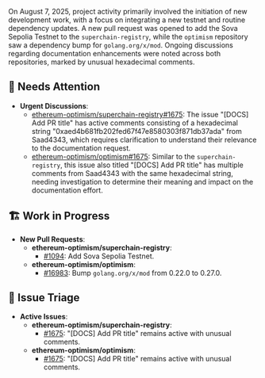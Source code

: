 On August 7, 2025, project activity primarily involved the initiation of new development work, with a focus on integrating a new testnet and routine dependency updates. A new pull request was opened to add the Sova Sepolia Testnet to the `superchain-registry`, while the `optimism` repository saw a dependency bump for `golang.org/x/mod`. Ongoing discussions regarding documentation enhancements were noted across both repositories, marked by unusual hexadecimal comments.

## 🚨 Needs Attention 
- **Urgent Discussions**:
    - [ethereum-optimism/superchain-registry#1675](https://github.com/ethereum-optimism/superchain-registry/issues/1675): The issue "[DOCS] Add PR title" has active comments consisting of a hexadecimal string "0xaed4b681fb202fed67f47e8580303f871db37ada" from Saad4343, which requires clarification to understand their relevance to the documentation request.
    - [ethereum-optimism/optimism#1675](https://github.com/ethereum-optimism/optimism/issues/1675): Similar to the `superchain-registry`, this issue also titled "[DOCS] Add PR title" has multiple comments from Saad4343 with the same hexadecimal string, needing investigation to determine their meaning and impact on the documentation effort.

## 🏗️ Work in Progress
- **New Pull Requests**:
    - **ethereum-optimism/superchain-registry**:
        - [#1094](https://github.com/ethereum-optimism/superchain-registry/pull/1094): Add Sova Sepolia Testnet.
    - **ethereum-optimism/optimism**:
        - [#16983](https://github.com/ethereum-optimism/optimism/pull/16983): Bump `golang.org/x/mod` from 0.22.0 to 0.27.0.

## 🐞 Issue Triage
- **Active Issues**:
    - **ethereum-optimism/superchain-registry**:
        - [#1675](https://github.com/ethereum-optimism/superchain-registry/issues/1675): "[DOCS] Add PR title" remains active with unusual comments.
    - **ethereum-optimism/optimism**:
        - [#1675](https://github.com/ethereum-optimism/optimism/issues/1675): "[DOCS] Add PR title" remains active with unusual comments.